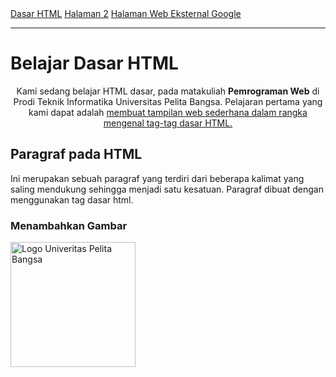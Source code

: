 <!DOCTYPE html>
<html>
<head>
    <title>Tag HTML Dasar</title>
</head>
<body>
    <!-- menambahkan link navigasi -->
    <nav>
    <a href="lab1_tag_dasar.html">Dasar HTML</a>
    <a href="lab1_halaman2.html" target="_top">Halaman 2</a>
    <a href="http://www.google.com">Halaman Web Eksternal Google</a>
    </nav>
    <hr>
    <!-- judul paragraf pertama -->
    <h1>Belajar Dasar HTML</h1>
    <!-- Ini adalah paragraf pertama -->
    <p align="center">Kami sedang belajar HTML dasar, pada matakuliah <b>Pemrograman 
    Web</b> di Prodi Teknik Informatika Universitas Pelita Bangsa. Pelajaran pertama 
    yang kami dapat adalah <u>membuat tampilan web sederhana dalam rangka mengenal 
    tag-tag dasar HTML.</u></p>
    <!-- judul paragraf kedua -->
    <h2>Paragraf pada HTML</h2>
    <!-- Ini adalah paragraf kedua -->
    <p align="left">Ini merupakan sebuah paragraf yang terdiri dari beberapa 
    kalimat yang saling mendukung sehingga menjadi satu kesatuan. Paragraf dibuat 
    dengan menggunakan tag dasar html.</p>
    <!-- sub judul paragraf -->
    <h3>Menambahkan Gambar</h3>
    <!-- menambahkan gambar pada dokumen -->
    <img src="Logo_UPB.jpeg" width="200" title="Logo Univeritas Pelita Bangsa">
</body>
</html>
